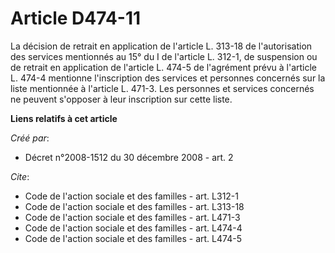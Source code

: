 # Article D474-11

La décision de retrait en application de l'article L. 313-18 de l'autorisation des services mentionnés au 15° du I de
l'article L. 312-1, de suspension ou de retrait en application de l'article L. 474-5 de l'agrément prévu à l'article L. 474-4
mentionne l'inscription des services et personnes concernés sur la liste mentionnée à l'article L. 471-3. Les personnes et
services concernés ne peuvent s'opposer à leur inscription sur cette liste.

**Liens relatifs à cet article**

_Créé par_:

  - Décret n°2008-1512 du 30 décembre 2008 - art. 2

_Cite_:

  - Code de l'action sociale et des familles - art. L312-1
  - Code de l'action sociale et des familles - art. L313-18
  - Code de l'action sociale et des familles - art. L471-3
  - Code de l'action sociale et des familles - art. L474-4
  - Code de l'action sociale et des familles - art. L474-5
